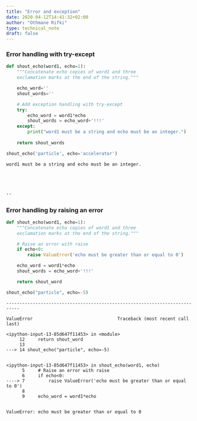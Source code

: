 ```yaml
---
title: "Error and exception"
date: 2020-04-12T14:41:32+02:00
author: "Othmane Rifki"
type: technical_note
draft: false
---
```

### Error handling with try-except


```python
def shout_echo(word1, echo=1):
    """Concatenate echo copies of word1 and three
    exclamation marks at the end of the string."""

    echo_word=''
    shout_words=''

    # Add exception handling with try-except
    try:
        echo_word = word1*echo
        shout_words = echo_word+'!!!'
    except:
        print("word1 must be a string and echo must be an integer.")
        
    return shout_words

shout_echo('particle', echo='accelerator')
```

    word1 must be a string and echo must be an integer.





    ''



### Error handling by raising an error


```python
def shout_echo(word1, echo=1):
    """Concatenate echo copies of word1 and three
    exclamation marks at the end of the string."""

    # Raise an error with raise
    if echo<0:
        raise ValueError('echo must be greater than or equal to 0')

    echo_word = word1*echo
    shout_words = echo_word+'!!!'

    return shout_word

shout_echo("particle", echo=-5)
```


    ---------------------------------------------------------------------------

    ValueError                                Traceback (most recent call last)

    <ipython-input-13-85d647f11453> in <module>
         12     return shout_word
         13 
    ---> 14 shout_echo("particle", echo=-5)
    

    <ipython-input-13-85d647f11453> in shout_echo(word1, echo)
          5     # Raise an error with raise
          6     if echo<0:
    ----> 7         raise ValueError('echo must be greater than or equal to 0')
          8 
          9     echo_word = word1*echo


    ValueError: echo must be greater than or equal to 0

